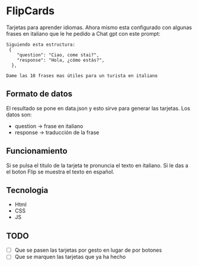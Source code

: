 # FlipCards
Tarjetas para aprender idiomas.
Ahora mismo esta configurado con algunas frases en italiano que le he pedido a Chat gpt con este prompt:
````
Siguiendo esta estructura:
 {
    "question": "Ciao, come stai?",
    "response": "Hola, ¿cómo estás?",
  },

Dame las 10 frases mas útiles para un turista en italiano
````
## Formato de datos
El resultado se pone en data.json y esto sirve para generar las tarjetas.
Los datos son:
- question -> frase en italiano
- response -> traducción de la frase

## Funcionamiento
Si se pulsa el titulo de la tarjeta te pronuncia el texto en italiano.
Si le das a el boton Flip se muestra el texto en español.

## Tecnologia
- Html
- CSS
- JS

## TODO
- [ ] Que se pasen las tarjetas por gesto en lugar de por botones
- [ ] Que se marquen las tarjetas que ya ha hecho
